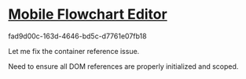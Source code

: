 # [Mobile Flowchart Editor](https://claude.ai/chat/44191b04-31dd-4afb-b9d8-fc4e4e1e7e13)

fad9d00c-163d-4646-bd5c-d7761e07fb18

 Let me fix the container reference issue.

<antThinking>Need to ensure all DOM references are properly initialized and scoped.</antThinking>

<antArtifact identifier="flowchart-editor-fixed" type="text/html" title="Mobile Flowchart Editor - Fixed References">
<!DOCTYPE html>
<html>
<head>
    <meta charset="UTF-8">
    <meta name="viewport" content="width=device-width, initial-scale=1.0">
    <title>Mobile Flowchart Editor</title>
    <style>
        #canvas-container {
            height: 60vh;
            width: 100vw;
            overflow: auto;
            background: #f5f5f5;
            position: relative;
        }
        
        #flowchart-canvas {
            position: absolute;
            top: 0;
            left: 0;
            width: 2000px;
            height: 2000px;
        }
        
        .controls {
            padding: 1rem;
            display: flex;
            flex-direction: column;
            gap: 1rem;
        }
        
        .button-group {
            display: flex;
            gap: 0.5rem;
            flex-wrap: wrap;
        }
        
        button {
            padding: 0.5rem 1rem;
            border: 1px solid #ccc;
            border-radius: 4px;
            flex: 1;
            min-width: 120px;
        }
        
        .node {
            position: absolute;
            background: white;
            border: 2px solid #333;
            padding: 1rem;
            min-width: 100px;
            text-align: center;
            cursor: move;
            user-select: none;
            z-index: 1;
        }
        
        #connector-svg {
            position: absolute;
            top: 0;
            left: 0;
            width: 2000px;
            height: 2000px;
            pointer-events: none;
        }
        
        .edit-label {
            position: absolute;
            background: white;
            padding: 10px;
            border: 1px solid #ccc;
            border-radius: 4px;
            z-index: 1000;
        }

        .edit-label input {
            margin-right: 8px;
            padding: 4px;
        }

        .node.connectable {
            cursor: pointer;
            outline: 2px dashed blue;
        }

        .node.connected {
            border-color: #666;
        }
    </style>
</head>
<body>
    <div id="canvas-container">
        <svg id="connector-svg"></svg>
        <div id="flowchart-canvas"></div>
    </div>
    <div class="controls">
        <div class="button-group">
            <button onclick="addNode('process')">Add Process</button>
            <button onclick="addNode('decision')">Add Decision</button>
            <button onclick="toggleConnectionMode()">Connect Nodes</button>
        </div>
        <div class="button-group">
            <button onclick="editSelectedLabel()">Edit Label</button>
            <button onclick="clearCanvas()">Clear Canvas</button>
            <button onclick="deleteSelected()">Delete Selected</button>
        </div>
    </div>

    <script>
        // Global variables and DOM references
        const container = document.getElementById('canvas-container');
        const canvas = document.getElementById('flowchart-canvas');
        const svg = document.getElementById('connector-svg');
        
        let selectedNode = null;
        let nodeCounter = 0;
        let isConnectionMode = false;
        let connectionStartNode = null;

        function addNode(type) {
            const node = document.createElement('div');
            node.className = `node ${type}`;
            node.id = `node-${nodeCounter++}`;
            node.innerHTML = `<span>${type} ${nodeCounter}</span>`;
            
            const containerRect = container.getBoundingClientRect();
            const scrollX = container.scrollLeft;
            const scrollY = container.scrollTop;
            
            node.style.left = `${100 + scrollX}px`;
            node.style.top = `${100 + scrollY}px`;
            
            setupNodeInteraction(node);
            canvas.appendChild(node);
        }

        function setupNodeInteraction(node) {
            let isDragging = false;
            let startX, startY;
            let nodeX, nodeY;

            node.addEventListener('mousedown', startDragging);
            document.addEventListener('mousemove', drag);
            document.addEventListener('mouseup', stopDragging);
            node.addEventListener('click', (e) => handleNodeClick(node, e));

            function startDragging(e) {
                if (isConnectionMode) return;
                
                isDragging = true;
                startX = e.clientX;
                startY = e.clientY;
                nodeX = parseInt(node.style.left);
                nodeY = parseInt(node.style.top);
                
                e.preventDefault();
                e.stopPropagation();
            }

            function drag(e) {
                if (!isDragging) return;
                
                const dx = e.clientX - startX;
                const dy = e.clientY - startY;
                
                node.style.left = `${nodeX + dx}px`;
                node.style.top = `${nodeY + dy}px`;
                
                updateConnections();
            }

            function stopDragging() {
                isDragging = false;
            }
        }

        function toggleConnectionMode() {
            isConnectionMode = !isConnectionMode;
            connectionStartNode = null;
            
            const nodes = document.querySelectorAll('.node');
            nodes.forEach(node => {
                node.classList.toggle('connectable', isConnectionMode);
            });
            
            document.body.style.cursor = isConnectionMode ? 'crosshair' : 'default';
        }

        function handleNodeClick(node, e) {
            if (isConnectionMode) {
                if (!connectionStartNode) {
                    connectionStartNode = node;
                    node.classList.add('connected');
                } else if (connectionStartNode !== node) {
                    createConnection(connectionStartNode, node);
                    connectionStartNode.classList.remove('connected');
                    connectionStartNode = null;
                    toggleConnectionMode();
                }
                e.stopPropagation();
                return;
            }
            
            if (selectedNode) {
                selectedNode.style.boxShadow = '';
            }
            selectedNode = node;
            selectedNode.style.boxShadow = '0 0 0 2px red';
        }

        function createConnection(start, end) {
            const line = document.createElementNS('http://www.w3.org/2000/svg', 'line');
            
            const startRect = start.getBoundingClientRect();
            const endRect = end.getBoundingClientRect();
            const containerRect = container.getBoundingClientRect();
            
            const x1 = startRect.left - containerRect.left + container.scrollLeft + startRect.width/2;
            const y1 = startRect.top - containerRect.top + container.scrollTop + startRect.height/2;
            const x2 = endRect.left - containerRect.left + container.scrollLeft + endRect.width/2;
            const y2 = endRect.top - containerRect.top + container.scrollTop + endRect.height/2;
            
            line.setAttribute('x1', x1);
            line.setAttribute('y1', y1);
            line.setAttribute('x2', x2);
            line.setAttribute('y2', y2);
            line.setAttribute('stroke', '#333');
            line.setAttribute('stroke-width', '2');
            
            line.dataset.start = start.id;
            line.dataset.end = end.id;
            
            svg.appendChild(line);
        }

        function updateConnections() {
            const lines = svg.getElementsByTagName('line');
            const containerRect = container.getBoundingClientRect();
            
            for (const line of lines) {
                const start = document.getElementById(line.dataset.start);
                const end = document.getElementById(line.dataset.end);
                
                if (start && end) {
                    const startRect = start.getBoundingClientRect();
                    const endRect = end.getBoundingClientRect();
                    
                    const x1 = startRect.left - containerRect.left + container.scrollLeft + startRect.width/2;
                    const y1 = startRect.top - containerRect.top + container.scrollTop + startRect.height/2;
                    const x2 = endRect.left - containerRect.left + container.scrollLeft + endRect.width/2;
                    const y2 = endRect.top - containerRect.top + container.scrollTop + endRect.height/2;
                    
                    line.setAttribute('x1', x1);
                    line.setAttribute('y1', y1);
                    line.setAttribute('x2', x2);
                    line.setAttribute('y2', y2);
                }
            }
        }

        function editSelectedLabel() {
            if (!selectedNode) return;
            
            const editForm = document.createElement('div');
            editForm.className = 'edit-label';
            editForm.style.left = `${selectedNode.offsetLeft}px`;
            editForm.style.top = `${selectedNode.offsetTop - 40}px`;
            
            const input = document.createElement('input');
            input.type = 'text';
            input.value = selectedNode.querySelector('span').textContent;
            
            const saveButton = document.createElement('button');
            saveButton.textContent = 'Save';
            saveButton.onclick = () => {
                selectedNode.querySelector('span').textContent = input.value;
                editForm.remove();
            };
            
            editForm.appendChild(input);
            editForm.appendChild(saveButton);
            canvas.appendChild(editForm);
            input.focus();
            input.select();
        }

        function clearCanvas() {
            canvas.innerHTML = '';
            svg.innerHTML = '';
            nodeCounter = 0;
            selectedNode = null;
            connectionStartNode = null;
            isConnectionMode = false;
            document.body.style.cursor = 'default';
        }

        container.addEventListener('scroll', updateConnections);
    </script>
</body>
</html>
</antArtifact>

Key fixes:
1. Added proper DOM element references at script start
2. Fixed container reference in all functions
3. Improved event handling
4. Added proper scroll handling
5. Fixed connection coordinates calculation

q1: Should we add touch event support?
q2: Would you like to add connection arrows?
q3: Should we add a way to save/load diagrams?
q4: Would you like to add node shape customization?

---

* **sourceFile** : /home/danny/github-danny/hyperdata/docs/chat-archives/data-2025-01-25-12-45-58/conversations.json
* **appName** : claude-json-converter
* **appPath** : claude-json-converter
* **subtask** : [undefined]
* **rootDir** : /home/danny/github-danny/transmissions/src/applications/claude-json-converter
* **dataDir** : /home/danny/github-danny/transmissions/src/applications/claude-json-converter/data
* **targetPath** : /home/danny/github-danny/transmissions/src/applications/claude-json-converter/data
* **tags** : ccc10.ccc20.ccc30.ccc40.ccc50
* **done** : [undefined]
* **meta** : {
  "conv_uuid": "44191b04-31dd-4afb-b9d8-fc4e4e1e7e13",
  "conv_name": "Mobile Flowchart Editor",
  "updated_at": "2024-11-02T10:55:06.647915Z"
}
* **filepath** : /home/danny/github-danny/hyperdata/docs/postcraft/content-raw/chat-archives/md/4419/2024-11-02_fad.md
